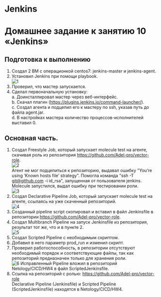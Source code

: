 # Jenkins
# Домашнее задание к занятию 10 «Jenkins»

## Подготовка к выполнению
  1. Создал 2 ВМ с операционкой centos7: jenkins-master и jenkins-agent.   
  2. Установил Jenkins при помощи playbook.  
     ![1](https://github.com/Adel-pro/Netology/assets/116494871/2eda0fe6-5672-41d6-ad52-c40b53d1ec9a)
  3. Проверил, что мастер запускается.
  4. Сделал первоначальную установку:  
     а. Доинсталлировал мастер через веб-интерфейс.  
     b. Скачал плагин (https://plugins.jenkins.io/command-launcher/).  
     c. Создал агента и подцепил его к мастеру по ssh, указав путь до файла agent.jar.  
     d. В настройках мастера количество процессов-исполнителей выставил 0.         
      
## Основная часть.
  1. Создал Freestyle Job, который запускает molecule test на агенте, скачивая роль из репозитория https://github.com/Adel-pro/vector-role.  
     ![2](https://github.com/Adel-pro/Netology/assets/116494871/b4994b04-902f-4839-8bc0-f4ebf58abf5a)  
     Агент не мог подцепиться к репозиторию, выдавал ошибку "You’re using ‘Known hosts file’ strategy". Помогла команда "ssh -T git@github.com -i id_rsa", запущенная от пользователя jenkins. Molecule запустился, выдал ошибку при тестировании роли.  
     ![3](https://github.com/Adel-pro/Netology/assets/116494871/d7a19378-158c-4d57-8139-8b49966df657)
  2. Создал Declarative Pipeline Job, который запускает molecule test на агенте, ссылаясь на уже скаченный репозиторий.  
     ![4](https://github.com/Adel-pro/Netology/assets/116494871/037e2e92-40da-4205-88bd-f628eb700d81)
  3. Созданный pipeline script скопировал и вставил в файл Jenkinsfile в репозитории https://github.com/Adel-pro/vector-role.
  4. Создал Multibranch Pipeline на запуск Jenkinsfile из репозитория, результат тот же, что и в пункте 2.  
     ![5](https://github.com/Adel-pro/Netology/assets/116494871/5659505b-3066-432d-9de1-6f59098896c3)
  5. Создал Scripted Pipeline с необходимым скриптом.
  6. Добавил в него параметр prod_run и изменил скрипт.
  7. Проверил работоспособность, в репозитории отсутствуют необходимый порядок и соответствующие файлы, так как репозиторий предназначен только для хранения роли.  
     ![6](https://github.com/Adel-pro/Netology/assets/116494871/09687d43-5202-4845-9d3f-0c40b5b30697)
     Исправленный Pipeline вложил в репозиторий Netology/CICD/HW4 в файл ScriptedJenkinsfile.
  8. Ссылка на репозиторий с ролью: https://github.com/Adel-pro/vector-role  
     Declarative Pipeline (Jenkinsfile) и Scripted Pipeline (ScriptedJenkinsfile) находятся в Netology/CICD/HW4.


